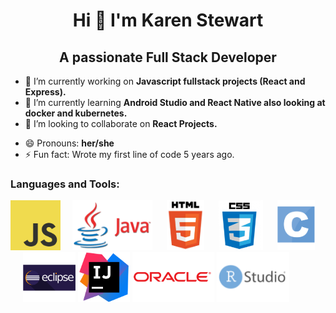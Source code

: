 <h1 align="center"> Hi 👋 I'm Karen Stewart </h1>
<h2 align="center"> A passionate Full Stack Developer</h2>

- 🔭 I’m currently working on **Javascript fullstack projects (React and Express).**
- 🌱 I’m currently learning **Android Studio and React Native also looking at docker and kubernetes.**
- 👯 I’m looking to collaborate on **React Projects.** 
<!--  - 🤔 I’m looking for help with ...-->
<!--  - 💬 Ask me about ...-->
<!--  - 📫 How to reach me: ... -->
- 😄 Pronouns: **her/she**
- ⚡ Fun fact: Wrote my first line of code 5 years ago.


### Languages and Tools:

<a><img src="https://github.com/karenbstewart/karenbstewart/blob/main/images/JavaScript_Icon.png" width=auto height="80"></a>&nbsp;&nbsp;&nbsp;&nbsp;          <img src="https://github.com/karenbstewart/karenbstewart/blob/main/images/Java_Icon.png" width=auto height="80">  &nbsp;&nbsp;&nbsp;&nbsp;               <a href="https://developer.mozilla.org/en-US/docs/Glossary/HTML5"><img src="https://github.com/karenbstewart/karenbstewart/blob/main/images/Html_Icon.png" width=auto height="80"></a> &nbsp;&nbsp;&nbsp;&nbsp;               <img src="https://github.com/karenbstewart/karenbstewart/blob/main/images/CSS3_Icon.png" width=auto height="80"> &nbsp;&nbsp;&nbsp;&nbsp;               <img src="https://github.com/karenbstewart/karenbstewart/blob/main/images/C_icon.png" width=auto height="80"> &nbsp;&nbsp;&nbsp;&nbsp;                   <img src="https://github.com/karenbstewart/karenbstewart/blob/main/images/Eclipse_icon.png" width=auto height="80">               <img  src="https://github.com/karenbstewart/karenbstewart/blob/main/images/IntelliJ_Icon.png" width=auto height="80">       <img src="https://github.com/karenbstewart/karenbstewart/blob/main/images/Oracle_Icon.png" width=auto height="80">       <a><img src="https://github.com/karenbstewart/karenbstewart/blob/main/images/R_Studio_Icon.png" width=auto height="80"></a>&nbsp;&nbsp;&nbsp;&nbsp;







